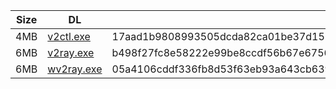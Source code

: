 |    Size   |     DL  | sha512sum |
|  ---  |  ---  |  ---  |
| 4MB | [v2ctl.exe](https://cdn.jsdelivr.net/gh/googleians/v2ray-core@main/v2ctl.exe) | 17aad1b9808993505dcda82ca01be37d152eabd2efc17efc3c0bbe72092b8edbe0e567e040ecce851c8cefb99ed94df61359cc7dda4cc7b82fcb0cbb35e32663 |
| 6MB | [v2ray.exe](https://cdn.jsdelivr.net/gh/googleians/v2ray-core@main/v2ray.exe) | b498f27fc8e58222e99be8ccdf56b67e67565d9b91c799fb25c6e8d048e6a9fea54194da100e67419adb5093fc91fb4815094c21edf36eb744a5575099c06897 |
| 6MB | [wv2ray.exe](https://cdn.jsdelivr.net/gh/googleians/v2ray-core@main/wv2ray.exe) | 05a4106cddf336fb8d53f63eb93a643cb6390d85054921937811ea386e336a626b32a028a268e41985b54d837384c758e4b27b6eb8022c6934c982d6c001d1ba |
